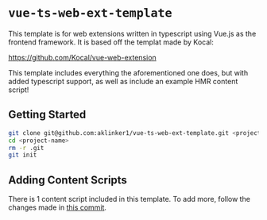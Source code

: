 # `vue-ts-web-ext-template`

This template is for web extensions written in typescript using Vue.js as the frontend framework. It is based off the templat made by Kocal:

https://github.com/Kocal/vue-web-extension

This template includes everything the aforementioned one does, but with added typescript support, as well as include an example HMR content script!

## Getting Started

```bash
git clone git@github.com:aklinker1/vue-ts-web-ext-template.git <project-name>
cd <project-name>
rm -r .git
git init
```

## Adding Content Scripts

There is 1 content script included in this template. To add more, follow the changes made in [this commit](https://github.com/aklinker1/vue-ts-web-ext-template/commit/42c969d419226cc05c81011b9a46dd8012cb8bdd).
